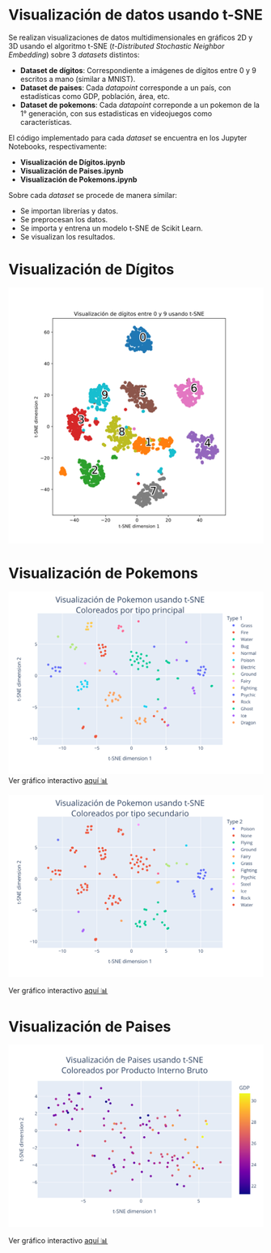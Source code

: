 # Visualización de datos usando t-SNE
Se realizan visualizaciones de datos multidimensionales en gráficos 2D y 3D usando el algoritmo t-SNE (*t-Distributed Stochastic Neighbor Embedding*)
sobre 3 *datasets* distintos:

- **Dataset de dígitos**: Correspondiente a imágenes de dígitos entre 0 y 9 escritos a mano (similar a MNIST).
- **Dataset de paises**: Cada *datapoint* corresponde a un país, con estadísticas como GDP, población, área, etc.
- **Dataset de pokemons**: Cada *datapoint* correponde a un pokemon de la 1° generación, con sus estadisticas en videojuegos como características.

El código implementado para cada *dataset* se encuentra en los Jupyter Notebooks, respectivamente:
- **Visualización de Dígitos.ipynb**
- **Visualización de Paises.ipynb**
- **Visualización de Pokemons.ipynb**

Sobre cada *dataset* se procede de manera símilar:
- Se importan librerías y datos.
- Se preprocesan los datos.
- Se importa y entrena un modelo t-SNE de Scikit Learn.
- Se visualizan los resultados.

# Visualización de Dígitos
<img src="images/visualizacion digitos.svg" width=600 height = "auto"></img>


# Visualización de Pokemons

<img src="images/by_type.svg" width=600 height = "auto"></img>   
Ver gráfico interactivo [aquí 📊](https://rhoffmannv.github.io/t-sne/html/by_type_text.html)

<img src="images/by_type_2.svg" width=600 height = "auto"></img>

Ver gráfico interactivo [aquí 📊](https://rhoffmannv.github.io/t-sne/html/by_type_2_text.html)

# Visualización de Paises

<img src="images/paises_by_gdp.svg" width=600 height = "auto"></img>

Ver gráfico interactivo [aquí 📊](https://rhoffmannv.github.io/t-sne/html/paises_by_gdp_text.html)
